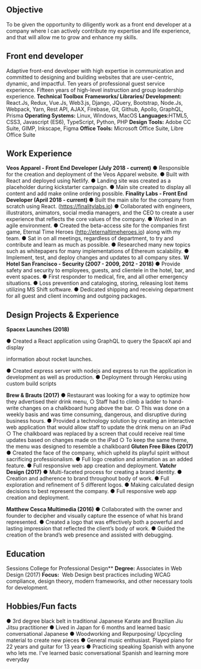 ## Objective

To be given the opportunity to diligently work as a front end developer at a company where I can
actively contribute my expertise and life experience, and that will allow me to grow and enhance
my skills.

## Front end developer

Adaptive front-end developer with high expertise in communication and committed to designing
and building websites that are user-centric, dynamic, and impactful. Ten years of professional guest
service experience. Fifteen years of high-level instruction and group leadership experience.
**Technical Toolbox**
**Frameworks/ Libraries/ Development:** ​​React.Js, Redux, Vue.Js, Web3.js, Django, JQuery,
Bootstrap, Node.Js, Webpack, Yarn, Rest API, AJAX, Firebase, Git, Github, Apollo, GraphQL, Prisma
**Operating Systems:** ​​Linux, Windows, MacOS
**Languages:** ​​HTML5, CSS3, Javascript (ES6), TypeScript, Python, PHP
**Design Tools:** ​​Adobe CC Suite, GIMP, Inkscape, Figma
**Office Tools:** ​​Microsoft Office Suite, Libre Office Suite

## Work Experience

**Veos Apparel - Front End Developer (July 2018 - current)**
● Responsible for the creation and deployment of the Veos Apparel website.
● Built with React and deployed using Netlify.
● Landing site was created as a placeholder during kickstarter campaign.
● Main site created to display all content and add make online ordering possible.
**Finality Labs - Front End Developer (April 2018 - current)
●** Built the main site for the company from scratch using React. (​https://finalitylabs.io​)
**●** Collaborated with engineers, illustrators, animators, social media managers, and the CEO to
create a user experience that reflects the core values of the company.
**●** Worked in an agile environment.
● Created the beta-access site for the companies first game, Eternal Time Heroes
(​http://eternaltimeheroes.io​) along with my team.
● Sat in on all meetings, regardless of department, to try and contribute and learn as much as
possible.
● Researched many new topics such as whitepapers for many implementations of Ethereum
scalability.
● Implement, test, and deploy changes and updates to all company sites.
**W Hotel San Francisco - Security (2007 - 2009, 2012 - 2018)**
● Provide safety and security to employees, guests, and clientele in the hotel, bar, and event
spaces.
● First responder to medical, fire, and all other emergency situations.
● Loss prevention and cataloging, storing, releasing lost items utilizing MS Shift software.
● Dedicated shipping and receiving department for all guest and client incoming and outgoing
packages.

## Design Projects & Experience

**Spacex Launches (2018)**

● Created a React application using GraphQL to query the SpaceX api and display

information about rocket launches.

● Created express server with nodejs and express to run the application in development as well as production.
● Deployment through Heroku using custom build scripts

**Brew & Brauts (2017)**
● Restaurant was looking for a way to optimize how they advertised their drink menu,
○ Staff had to climb a ladder to hand-write changes on a chalkboard hung above the
bar.
○ This was done on a weekly basis and was time consuming, dangerous, and
disruptive during business hours.
● Provided a technology solution by creating an interactive web application that would allow
staff to update the drink menu on an iPad
○ The chalkboard was replaced by a screen that could receive real time updates based
on changes made on the iPad
○ To keep the same theme, the menu was designed to resemble a chalkboard
**Gluten Free Bikes (2017)**
● Created the face of the company, which upheld its playful spirit without sacrificing
professionalism.
● Full logo creation and animation as an added feature.
● Full responsive web app creation and deployment.
**Vatchr Design (2017)**
● Multi-faceted process for creating a brand identity.
● Creation and adherence to brand throughout body of work.
● Full exploration and refinement of 5 different logos.
● Making calculated design decisions to best represent the company.
● Full responsive web app creation and deployment.

**Matthew Cesca Multimedia (2016)**
● Collaborated with the owner and founder to decipher and visually capture the essence of
what his brand represented.
● Created a logo that was effectively both a powerful and lasting impression that reflected the
client’s body of work.
● Guided the creation of the brand’s web presence and assisted with debugging.
## Education
Sessions College for Professional Design**
**Degree:** Associates in Web Design (2017)
**Focus:** ​​ Web Design best practices including WCAG compliance, design theory, modern frameworks,
and other necessary tools for development.

## Hobbies/Fun facts
● 3rd degree black belt in traditional Japanese Karate and Brazilian Jiu Jitsu practitioner
● Lived in Japan for 6 months and learned basic conversational Japanese
● Woodworking and Repurposing/ Upcycling material to create new pieces
● General music enthusiast. Played piano for 22 years and guitar for 13 years
● Practicing speaking Spanish with anyone who lets me. I’ve learned basic conversational
Spanish and learning more everyday